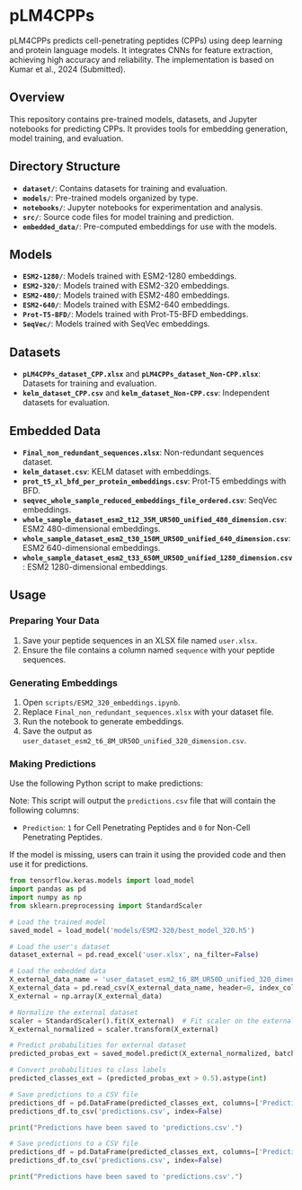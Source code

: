 # pLM4CPPs

pLM4CPPs predicts cell-penetrating peptides (CPPs) using deep learning and protein language models. It integrates CNNs for feature extraction, achieving high accuracy and reliability. The implementation is based on Kumar et al., 2024 (Submitted).

## Overview
This repository contains pre-trained models, datasets, and Jupyter notebooks for predicting CPPs. It provides tools for embedding generation, model training, and evaluation.

## Directory Structure
- **`dataset/`**: Contains datasets for training and evaluation.
- **`models/`**: Pre-trained models organized by type.
- **`notebooks/`**: Jupyter notebooks for experimentation and analysis.
- **`src/`**: Source code files for model training and prediction.
- **`embedded_data/`**: Pre-computed embeddings for use with the models.

## Models
- **`ESM2-1280/`**: Models trained with ESM2-1280 embeddings.
- **`ESM2-320/`**: Models trained with ESM2-320 embeddings.
- **`ESM2-480/`**: Models trained with ESM2-480 embeddings.
- **`ESM2-640/`**: Models trained with ESM2-640 embeddings.
- **`Prot-T5-BFD/`**: Models trained with Prot-T5-BFD embeddings.
- **`SeqVec/`**: Models trained with SeqVec embeddings.

## Datasets
- **`pLM4CPPs_dataset_CPP.xlsx`** and **`pLM4CPPs_dataset_Non-CPP.xlsx`**: Datasets for training and evaluation.
- **`kelm_dataset_CPP.csv`** and **`kelm_dataset_Non-CPP.csv`**: Independent datasets for evaluation.

## Embedded Data
- **`Final_non_redundant_sequences.xlsx`**: Non-redundant sequences dataset.
- **`kelm_dataset.csv`**: KELM dataset with embeddings.
- **`prot_t5_xl_bfd_per_protein_embeddings.csv`**: Prot-T5 embeddings with BFD.
- **`seqvec_whole_sample_reduced_embeddings_file_ordered.csv`**: SeqVec embeddings.
- **`whole_sample_dataset_esm2_t12_35M_UR50D_unified_480_dimension.csv`**: ESM2 480-dimensional embeddings.
- **`whole_sample_dataset_esm2_t30_150M_UR50D_unified_640_dimension.csv`**: ESM2 640-dimensional embeddings.
- **`whole_sample_dataset_esm2_t33_650M_UR50D_unified_1280_dimension.csv`**: ESM2 1280-dimensional embeddings.

## Usage

### Preparing Your Data
1. Save your peptide sequences in an XLSX file named `user.xlsx`.
2. Ensure the file contains a column named `sequence` with your peptide sequences.

### Generating Embeddings
1. Open `scripts/ESM2_320_embeddings.ipynb`.
2. Replace `Final_non_redundant_sequences.xlsx` with your dataset file.
3. Run the notebook to generate embeddings.
4. Save the output as `user_dataset_esm2_t6_8M_UR50D_unified_320_dimension.csv`.

### Making Predictions
Use the following Python script to make predictions:

Note: This script will output the `predictions.csv` file that will contain the following columns:
- `Prediction`: `1` for Cell Penetrating Peptides and `0` for Non-Cell Penetrating Peptides.

If the model is missing, users can train it using the provided code and then use it for predictions.


```python
from tensorflow.keras.models import load_model
import pandas as pd
import numpy as np
from sklearn.preprocessing import StandardScaler

# Load the trained model
saved_model = load_model('models/ESM2-320/best_model_320.h5')

# Load the user's dataset
dataset_external = pd.read_excel('user.xlsx', na_filter=False)

# Load the embedded data
X_external_data_name = 'user_dataset_esm2_t6_8M_UR50D_unified_320_dimension.csv'
X_external_data = pd.read_csv(X_external_data_name, header=0, index_col=0, delimiter=',')
X_external = np.array(X_external_data)

# Normalize the external dataset
scaler = StandardScaler().fit(X_external)  # Fit scaler on the external data if training data is not available
X_external_normalized = scaler.transform(X_external)

# Predict probabilities for external dataset
predicted_probas_ext = saved_model.predict(X_external_normalized, batch_size=32)

# Convert probabilities to class labels
predicted_classes_ext = (predicted_probas_ext > 0.5).astype(int)

# Save predictions to a CSV file
predictions_df = pd.DataFrame(predicted_classes_ext, columns=['Prediction'])
predictions_df.to_csv('predictions.csv', index=False)

print("Predictions have been saved to 'predictions.csv'.")

# Save predictions to a CSV file
predictions_df = pd.DataFrame(predicted_classes_ext, columns=['Prediction'])
predictions_df.to_csv('predictions.csv', index=False)

print("Predictions have been saved to 'predictions.csv'.")

